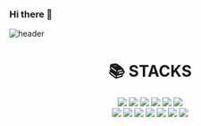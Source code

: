 ### Hi there 👋

![header](https://capsule-render.vercel.app/api?color=EDD5F8&height=300&text=Hello%5World!&desc=Hello%20capsule%20render&animation=fadeIn)

<div align=center><h1>📚 STACKS</h1></div>

<div align=center> 
<img src="https://img.shields.io/badge/Java-007396?style=flat-square&logo=java&logoColor=white"> 
<img src="https://img.shields.io/badge/C++-00599C?style=flat-square&logo=c%2B%2B&logoColor=white">
<img src="https://img.shields.io/badge/HTML5-E34F26?style=flat-square&logo=html5&logoColor=white"> 
<img src="https://img.shields.io/badge/CSS-1572B6?style=flat-square&logo=css3&logoColor=white"> 
<img src="https://img.shields.io/badge/Javascript-F7DF1E?style=flat-square&logo=javascript&logoColor=black"> 
<img src="https://img.shields.io/badge/Oracle-F80000?style=flat-square&logo=oracle&logoColor=white"> 
<br>
<img src="https://img.shields.io/badge/Mysql-4479A1?style=flat-square&logo=mysql&logoColor=white">
<img src="https://img.shields.io/badge/React-61DAFB?style=flat-square&logo=react&logoColor=black"> 
<img src="https://img.shields.io/badge/Spring-6DB33F?style=flat-square&logo=spring&logoColor=white"> 
<img src="https://img.shields.io/badge/C-A8B9CC?style=flat-square&logo=C&logoColor=white"> 
<img src="https://img.shields.io/badge/Android-3DDC84?style=flat-square&logo=Android&logoColor=white"> 
<img src="https://img.shields.io/badge/php-777BB4?style=flat-square&logo=php&logoColor=white"> 
<img src="https://img.shields.io/badge/C%23-239120?style=flat-square&logo=Csharp&logoColor=white"> 
